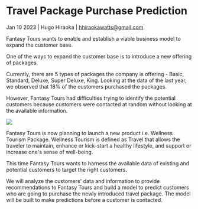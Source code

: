 # Travel Package Purchase Prediction

Jan 10 2023 | Hugo Hiraoka | hhiraokawatts@gmail.com

Fantasy Tours wants to enable and establish a viable business model to expand the customer base.

One of the ways to expand the customer base is to introduce a new offering of packages.

Currently, there are 5 types of packages the company is offering - Basic, Standard, Deluxe, Super Deluxe, King. Looking at the data of the last year, we observed that 18% of the customers purchased the packages.

However, Fantasy Tours had difficulties trying to identify the potential customers because customers were contacted at random without looking at the available information.

![](https://i.imgur.com/KOYSuRs.jpg)

Fantasy Tours is now planning to launch a new product i.e. Wellness Tourism Package. Wellness Tourism is defined as Travel that allows the traveler to maintain, enhance or kick-start a healthy lifestyle, and support or increase one's sense of well-being.

This time Fantasy Tours wants to harness the available data of existing and potential customers to target the right customers.

We will analyze the customers' data and information to provide recommendations to Fantasy Tours and build a model to predict customers who are going to purchase the newly introduced travel package. The model will be built to make predictions before a customer is contacted.
